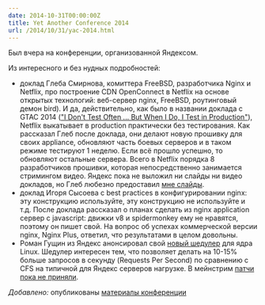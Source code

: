 ```yaml
---
date: 2014-10-31T00:00:00Z
title: Yet Another Conference 2014
url: /2014/10/31/yac-2014.html
---
```


Был вчера на конференции, организованной Яндексом.

Из интересного и без нудных подробностей:

- доклад Глеба Смирнова, комиттера FreeBSD, разработчика Nginx и Netflix,
про построение CDN OpenConnect в Netflix на основе открытых технологий: веб-сервер nginx,
FreeBSD, роутинговый демон bird). И да, действительно,
как было в названии доклада с GTAC 2014 (["I Don't Test Often ... But When I Do, I Test in Production"](https://developers.google.com/google-test-automation-conference/2014/presentations)),
Netflix выкатывает в production практически без тестирования.
Как рассказал Глеб после доклада, они делают новую прошивку для своих appliance,
обновляют часть боевых серверов и в таком режиме тестируют 1 неделю.
Если всё прошло успешно, то обновляют остальные сервера.
Всего в Netflix порядка 8 разработчиков прошивки, которая
непосредственно занимается стримингом видео.
Яндекс пока не выложил ни слайды ни видео докладов,
но Глеб любезно предоставил [мне слайды](http://bronevichok.ru/trash/slides.pdf).
- доклад Игоря Сысоева с best practices в конфигурировании nginx:
эту конструкцию используйте, эту конструкцию не используйте и т.д.
После доклада рассказал о планах сделать из nginx application сервер с javascript:
движки v8 и spidermonkey ему не нравятся, поэтому он пишет свой.
На вопрос об успехах коммерческой версии nginx, Nginx Plus, ответил,
что результатами в целом довольны.
- Роман Гущин из Яндекс анонсировал свой [новый шедулер](https://github.com/yandex/smart) для ядра Linux.
Шедулер интересен тем, что позволяет делать на 10-15% больше запросов в секунду (Requests Per Second)
по сравнению с CFS на типичной для Яндекс серверов нагрузке.
В мейнстрим [патчи пока не приняли](https://lkml.org/lkml/2014/9/4/203).

_Добавлено:_  опубликованы [материалы конференции](https://events.yandex.ru/events/yac/2014/)
